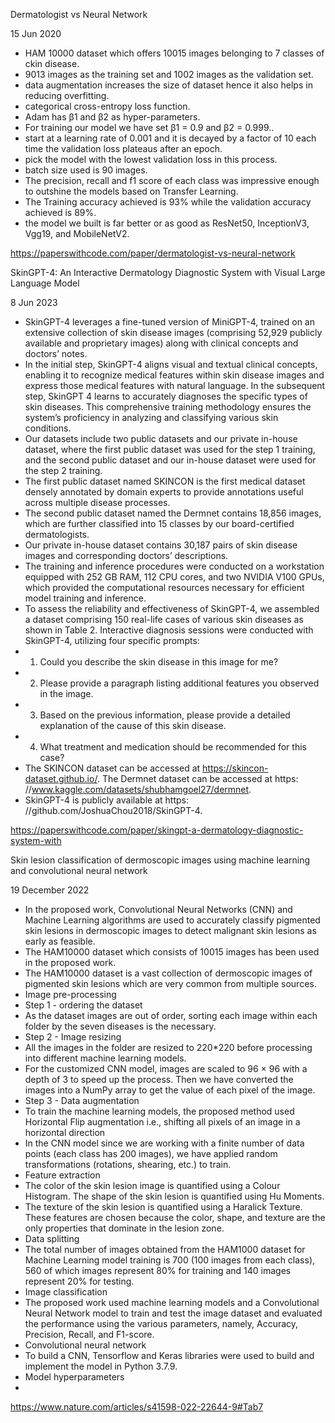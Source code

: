 Dermatologist vs Neural Network

15 Jun 2020

- HAM 10000 dataset which offers 10015 images belonging to 7 classes of ckin disease.
- 9013 images as the training set and 1002 images as the validation set.
- data augmentation increases the size of dataset hence it also helps in reducing overfitting.
- categorical cross-entropy loss function.
- Adam has β1 and β2 as hyper-parameters.
- For training our model we have set β1 = 0.9 and β2 = 0.999..
- start at a learning rate of 0.001 and it is decayed by a factor of 10 each time the validation loss plateaus after an epoch.
- pick the model with the lowest validation loss in this process.
- batch size used is 90 images.
- The precision, recall and f1 score of each class was impressive enough to outshine the models based on Transfer Learning.
- The Training accuracy achieved is 93% while the validation accuracy achieved is 89%.
- the model we built is far better or as good as ResNet50, InceptionV3, Vgg19, and MobileNetV2.

https://paperswithcode.com/paper/dermatologist-vs-neural-network

SkinGPT-4: An Interactive Dermatology Diagnostic System with Visual Large Language Model

8 Jun 2023

- SkinGPT-4 leverages a fine-tuned version of MiniGPT-4, trained on an extensive collection of skin disease images (comprising 52,929 publicly available and proprietary images) along with clinical concepts and doctors’ notes.
- In the initial step, SkinGPT-4 aligns visual and textual clinical concepts, enabling it to recognize medical features within skin disease images and express those medical features with natural language. In the subsequent step, SkinGPT 4 learns to accurately diagnoses the specific types of skin diseases. This comprehensive training methodology ensures the system’s proficiency in analyzing and classifying various skin conditions.
- Our datasets include two public datasets and our private in-house dataset, where the first public dataset was used for the step 1 training, and the second public dataset and our in-house dataset were used for the step 2 training.
- The first public dataset named SKINCON is the first medical dataset densely annotated by domain experts to provide annotations useful across multiple disease processes.
- The second public dataset named the Dermnet contains 18,856 images, which are further classified into 15 classes by our board-certified dermatologists.
- Our private in-house dataset contains 30,187 pairs of skin disease images and corresponding doctors’ descriptions.
- The training and inference procedures were conducted on a workstation equipped with 252 GB RAM, 112 CPU cores, and two NVIDIA V100 GPUs, which provided the computational resources necessary for efficient model training and inference.
- To assess the reliability and effectiveness of SkinGPT-4, we assembled a dataset comprising 150 real-life cases of various skin diseases as shown in Table 2. Interactive diagnosis sessions were conducted with SkinGPT-4, utilizing four specific prompts:
- 1. Could you describe the skin disease in this image for me?
- 2. Please provide a paragraph listing additional features you observed in the image.
- 3. Based on the previous information, please provide a detailed explanation of the cause of this skin disease.
- 4. What treatment and medication should be recommended for this case?
- The SKINCON dataset can be accessed at https://skincon-dataset.github.io/. The Dermnet dataset can be accessed at https: //www.kaggle.com/datasets/shubhamgoel27/dermnet.
- SkinGPT-4 is publicly available at https: //github.com/JoshuaChou2018/SkinGPT-4.

https://paperswithcode.com/paper/skingpt-a-dermatology-diagnostic-system-with

Skin lesion classification of dermoscopic images using machine learning and convolutional neural network

19 December 2022

- In the proposed work, Convolutional Neural Networks (CNN) and Machine Learning algorithms are used to accurately classify pigmented skin lesions in dermoscopic images to detect malignant skin lesions as early as feasible.
- The HAM10000 dataset which consists of 10015 images has been used in the proposed work.
- The HAM10000 dataset is a vast collection of dermoscopic images of pigmented skin lesions which are very common from multiple sources.
- Image pre-processing
- Step 1 - ordering the dataset
- As the dataset images are out of order, sorting each image within each folder by the seven diseases is the necessary.
- Step 2 - Image resizing
- All the images in the folder are resized to 220*220 before processing into different machine learning models.
- For the customized CNN model, images are scaled to 96 × 96 with a depth of 3 to speed up the process. Then we have converted the images into a NumPy array to get the value of each pixel of the image.
- Step 3 - Data augmentation
- To train the machine learning models, the proposed method used Horizontal Flip augmentation i.e., shifting all pixels of an image in a horizontal direction
- In the CNN model since we are working with a finite number of data points (each class has 200 images), we have applied random transformations (rotations, shearing, etc.) to train.
- Feature extraction
- The color of the skin lesion image is quantified using a Colour Histogram. The shape of the skin lesion is quantified using Hu Moments.
- The texture of the skin lesion is quantified using a Haralick Texture. These features are chosen because the color, shape, and texture are the only properties that dominate in the lesion zone.
- Data splitting
- The total number of images obtained from the HAM1000 dataset for Machine Learning model training is 700 (100 images from each class), 560 of which images represent 80% for training and 140 images represent 20% for testing.
- Image classification
- The proposed work used machine learning models and a Convolutional Neural Network model to train and test the image dataset and evaluated the performance using the various parameters, namely, Accuracy, Precision, Recall, and F1-score.
- Convolutional neural network
- To build a CNN, Tensorflow and Keras libraries were used to build and implement the model in Python 3.7.9.
- Model hyperparameters
- 

https://www.nature.com/articles/s41598-022-22644-9#Tab7